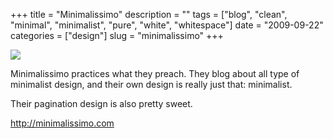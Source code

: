+++
title = "Minimalissimo"
description = ""
tags = ["blog", "clean", "minimal", "minimalist", "pure", "white", "whitespace"]
date = "2009-09-22"
categories = ["design"]
slug = "minimalissimo"
+++


 

  <div id="screens-thumbs" class="clearfix">
    <div class="txt-center" id="design-submission"><a href="http://minimalissimo.com/"><img id='bluga-thumbnail-1898' class='bluga-thumbnail large' src='//konigi.com/media/bluga/
wt4aba024084325_0.jpg'/></a></div>  
  </div>   
<p>Minimalissimo practices what they preach. They blog about all type of minimalist design, and their own design is really just that: minimalist.</p>
<p>Their pagination design is also pretty sweet.</p>
<p><a href="http://minimalissimo.com/">http://minimalissimo.com</a></p>





